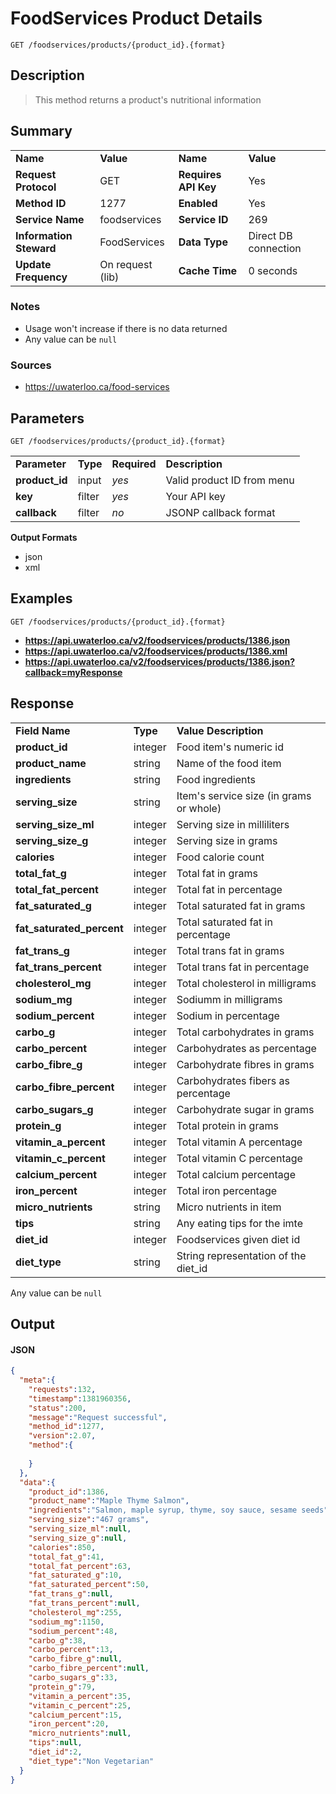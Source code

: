 # FoodServices Product Details

```
GET /foodservices/products/{product_id}.{format}
```

## Description

> This method returns a product's nutritional information

## Summary

<table>
  <tr>
    <td><b>Name</b></td>
    <td><b>Value</b></td>
    <td><b><b>Name</b></b></td>
    <td><b>Value</b></td>
  </tr>
  <tr>
    <td><b>Request Protocol</b></td>
    <td>GET</td>
    <td><b>Requires API Key</b></td>
    <td>Yes</td>
  </tr>
  <tr>
    <td><b>Method ID</b></td>
    <td>1277</td>
    <td><b>Enabled</b></td>
    <td>Yes</td>
  </tr>
  <tr>
    <td><b>Service Name</b></td>
    <td>foodservices</td>
    <td><b>Service ID</b></td>
    <td>269</td>
  </tr>
  <tr>
    <td><b>Information Steward</b></td>
    <td>FoodServices</td>
    <td><b>Data Type</b></td>
    <td>Direct DB connection</td>
  </tr>
  <tr>
    <td><b>Update Frequency</b></td>
    <td>On request (lib)</td>
    <td><b>Cache Time</b></td>
    <td>0 seconds</td>
  </tr>
</table>


### Notes

- Usage won't increase if there is no data returned
- Any value can be `null`


### Sources

- https://uwaterloo.ca/food-services


## Parameters

```
GET /foodservices/products/{product_id}.{format}
```

<table>
  <tr>
    <td><b>Parameter</b></td>
    <td><b>Type</b></td>
    <td><b><b>Required</b></b></td>
    <td><b>Description</b></td>
  </tr>
  <tr>
    <td><b>product_id</b></td>
    <td>input</td>
    <td><i>yes</i></td>
    <td>Valid product ID from menu</td>
  </tr>
  <tr>
    <td><b>key</b></td>
    <td>filter</td>
    <td><i>yes</i></td>
    <td>Your API key</td>
  </tr>
  <tr>
    <td><b>callback</b></td>
    <td>filter</td>
    <td><i>no</i></td>
    <td>JSONP callback format</td>
  </tr>
</table>

**Output Formats**

- json
- xml


## Examples

```
GET /foodservices/products/{product_id}.{format}
```

- **https://api.uwaterloo.ca/v2/foodservices/products/1386.json**
- **https://api.uwaterloo.ca/v2/foodservices/products/1386.xml**
- **https://api.uwaterloo.ca/v2/foodservices/products/1386.json?callback=myResponse**


## Response

<table>
  <tr>
    <td><b>Field Name</b></td>
    <td><b>Type</b></td>
    <td><b>Value Description</b></td>
  </tr>
  <tr>
    <td><b>product_id</b></td>
    <td>integer</td>
    <td>Food item's numeric id</td>
  </tr>
  <tr>
    <td><b>product_name</b></td>
    <td>string</td>
    <td>Name of the food item</td>
  </tr>
  <tr>
    <td><b>ingredients</b></td>
    <td>string</td>
    <td>Food ingredients</td>
  </tr>
  <tr>
    <td><b>serving_size</b></td>
    <td>string</td>
    <td>Item's service size (in grams or whole)</td>
  </tr>
  <tr>
    <td><b>serving_size_ml</b></td>
    <td>integer</td>
    <td>Serving size in milliliters</td>
  </tr>
  <tr>
    <td><b>serving_size_g</b></td>
    <td>integer</td>
    <td>Serving size in grams</td>
  </tr>
  <tr>
    <td><b>calories</b></td>
    <td>integer</td>
    <td>Food calorie count</td>
  </tr>
  <tr>
    <td><b>total_fat_g</b></td>
    <td>integer</td>
    <td>Total fat in grams</td>
  </tr>
  <tr>
    <td><b>total_fat_percent</b></td>
    <td>integer</td>
    <td>Total fat in percentage</td>
  </tr>
  <tr>
    <td><b>fat_saturated_g</b></td>
    <td>integer</td>
    <td>Total saturated fat in grams</td>
  </tr>
  <tr>
    <td><b>fat_saturated_percent</b></td>
    <td>integer</td>
    <td>Total saturated fat in percentage</td>
  </tr>
  <tr>
    <td><b>fat_trans_g</b></td>
    <td>integer</td>
    <td>Total trans fat in grams</td>
  </tr>
  <tr>
    <td><b>fat_trans_percent</b></td>
    <td>integer</td>
    <td>Total trans fat in percentage</td>
  </tr>
  <tr>
    <td><b>cholesterol_mg</b></td>
    <td>integer</td>
    <td>Total cholesterol in milligrams</td>
  </tr>
  <tr>
    <td><b>sodium_mg</b></td>
    <td>integer</td>
    <td>Sodiumm in milligrams</td>
  </tr>
  <tr>
    <td><b>sodium_percent</b></td>
    <td>integer</td>
    <td>Sodium in percentage</td>
  </tr>
  <tr>
    <td><b>carbo_g</b></td>
    <td>integer</td>
    <td>Total carbohydrates in grams</td>
  </tr>
  <tr>
    <td><b>carbo_percent</b></td>
    <td>integer</td>
    <td>Carbohydrates as percentage</td>
  </tr>
  <tr>
    <td><b>carbo_fibre_g</b></td>
    <td>integer</td>
    <td>Carbohydrate fibres in grams</td>
  </tr>
  <tr>
    <td><b>carbo_fibre_percent</b></td>
    <td>integer</td>
    <td>Carbohydrates fibers as percentage</td>
  </tr>
  <tr>
    <td><b>carbo_sugars_g</b></td>
    <td>integer</td>
    <td>Carbohydrate sugar in grams</td>
  </tr>
  <tr>
    <td><b>protein_g</b></td>
    <td>integer</td>
    <td>Total protein in grams</td>
  </tr>
  <tr>
    <td><b>vitamin_a_percent</b></td>
    <td>integer</td>
    <td>Total vitamin A percentage</td>
  </tr>
  <tr>
    <td><b>vitamin_c_percent</b></td>
    <td>integer</td>
    <td>Total vitamin C percentage</td>
  </tr>
  <tr>
    <td><b>calcium_percent</b></td>
    <td>integer</td>
    <td>Total calcium percentage</td>
  </tr>
  <tr>
    <td><b>iron_percent</b></td>
    <td>integer</td>
    <td>Total iron percentage</td>
  </tr>
  <tr>
    <td><b>micro_nutrients</b></td>
    <td>string</td>
    <td>Micro nutrients in item</td>
  </tr>
  <tr>
    <td><b>tips</b></td>
    <td>string</td>
    <td>Any eating tips for the imte</td>
  </tr>
  <tr>
    <td><b>diet_id</b></td>
    <td>integer</td>
    <td>Foodservices given diet id</td>
  </tr>
  <tr>
    <td><b>diet_type</b></td>
    <td>string</td>
    <td>String representation of the diet_id</td>
  </tr>
</table>


Any value can be `null`

## Output

#### JSON

```json
{
  "meta":{
    "requests":132,
    "timestamp":1381960356,
    "status":200,
    "message":"Request successful",
    "method_id":1277,
    "version":2.07,
    "method":{
      
    }
  },
  "data":{
    "product_id":1386,
    "product_name":"Maple Thyme Salmon",
    "ingredients":"Salmon, maple syrup, thyme, soy sauce, sesame seeds",
    "serving_size":"467 grams",
    "serving_size_ml":null,
    "serving_size_g":null,
    "calories":850,
    "total_fat_g":41,
    "total_fat_percent":63,
    "fat_saturated_g":10,
    "fat_saturated_percent":50,
    "fat_trans_g":null,
    "fat_trans_percent":null,
    "cholesterol_mg":255,
    "sodium_mg":1150,
    "sodium_percent":48,
    "carbo_g":38,
    "carbo_percent":13,
    "carbo_fibre_g":null,
    "carbo_fibre_percent":null,
    "carbo_sugars_g":33,
    "protein_g":79,
    "vitamin_a_percent":35,
    "vitamin_c_percent":25,
    "calcium_percent":15,
    "iron_percent":20,
    "micro_nutrients":null,
    "tips":null,
    "diet_id":2,
    "diet_type":"Non Vegetarian"
  }
}
```


